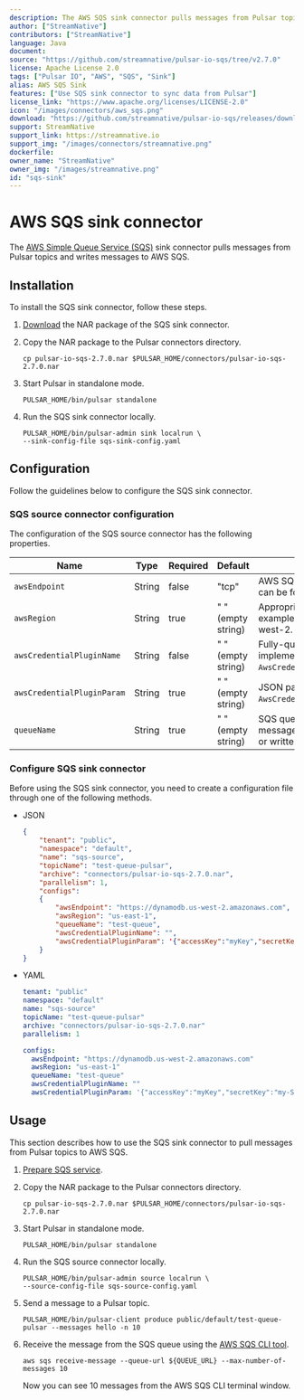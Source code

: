 ```yaml
---
description: The AWS SQS sink connector pulls messages from Pulsar topics and persists messages to Amazon AWS SQS.
author: ["StreamNative"]
contributors: ["StreamNative"]
language: Java
document: 
source: "https://github.com/streamnative/pulsar-io-sqs/tree/v2.7.0"
license: Apache License 2.0
tags: ["Pulsar IO", "AWS", "SQS", "Sink"]
alias: AWS SQS Sink
features: ["Use SQS sink connector to sync data from Pulsar"]
license_link: "https://www.apache.org/licenses/LICENSE-2.0"
icon: "/images/connectors/aws_sqs.png"
download: "https://github.com/streamnative/pulsar-io-sqs/releases/download/v2.7.0/pulsar-io-sqs-2.7.0.nar"
support: StreamNative
support_link: https://streamnative.io
support_img: "/images/connectors/streamnative.png"
dockerfile:
owner_name: "StreamNative"
owner_img: "/images/streamnative.png"
id: "sqs-sink"
---
```


# AWS SQS sink connector

The [AWS Simple Queue Service (SQS)](https://aws.amazon.com/sqs/?nc1=h_ls) sink connector pulls messages from Pulsar topics and writes messages to AWS SQS.

## Installation

To install the SQS sink connector, follow these steps.

1. [Download](https://github.com/streamnative/pulsar-io-sqs/releases/download/v2.7.0/pulsar-io-sqs-2.7.0.nar) the NAR package of the SQS sink connector.

2. Copy the NAR package to the Pulsar connectors directory.

    ```
    cp pulsar-io-sqs-2.7.0.nar $PULSAR_HOME/connectors/pulsar-io-sqs-2.7.0.nar
    ```

3. Start Pulsar in standalone mode.

    ```
    PULSAR_HOME/bin/pulsar standalone
    ```

4. Run the SQS sink connector locally.

    ```
    PULSAR_HOME/bin/pulsar-admin sink localrun \
    --sink-config-file sqs-sink-config.yaml
    ```

## Configuration

Follow the guidelines below to configure the SQS sink connector.

### SQS source connector configuration

The configuration of the SQS source connector has the following properties.

| Name | Type|Required | Default | Description
|------|----------|----------|---------|-------------|
| `awsEndpoint` |String| false | "tcp" | AWS SQS end-point URL. It can be found at [here](https://docs.aws.amazon.com/general/latest/gr/rande.html). |
| `awsRegion` | String| true | " " (empty string) | Appropriate AWS region. For example, us-west-1, us-west-2. |
| `awsCredentialPluginName` | String|false | " " (empty string) | Fully-qualified class name of implementation of `AwsCredentialProviderPlugin`. |
| `awsCredentialPluginParam` | String|true | " " (empty string) | JSON parameter to initialize `AwsCredentialsProviderPlugin`. |
| `queueName` | String|true | " " (empty string) | SQS queue name that messages should be read from or written to. |

### Configure SQS sink connector

Before using the SQS sink connector, you need to create a configuration file through one of the following methods.

* JSON 

    ```json
    {
        "tenant": "public",
        "namespace": "default",
        "name": "sqs-source",
        "topicName": "test-queue-pulsar",
        "archive": "connectors/pulsar-io-sqs-2.7.0.nar",
        "parallelism": 1,
        "configs":
        {
            "awsEndpoint": "https://dynamodb.us-west-2.amazonaws.com",
            "awsRegion": "us-east-1",
            "queueName": "test-queue",
            "awsCredentialPluginName": "",
            "awsCredentialPluginParam": '{"accessKey":"myKey","secretKey":"my-Secret"}',
        }
    }
    ```

* YAML

    ```yaml
   tenant: "public"
   namespace: "default"
   name: "sqs-source"
   topicName: "test-queue-pulsar"
   archive: "connectors/pulsar-io-sqs-2.7.0.nar"
   parallelism: 1

   configs:
      awsEndpoint: "https://dynamodb.us-west-2.amazonaws.com"
      awsRegion: "us-east-1"
      queueName: "test-queue"
      awsCredentialPluginName: ""
      awsCredentialPluginParam: '{"accessKey":"myKey","secretKey":"my-Secret"}'
    ```

## Usage

This section describes how to use the SQS sink connector to pull messages from Pulsar topics to AWS SQS.

1. [Prepare SQS service](https://aws.amazon.com/sqs/getting-started/).

2. Copy the NAR package to the Pulsar connectors directory.

    ```
    cp pulsar-io-sqs-2.7.0.nar $PULSAR_HOME/connectors/pulsar-io-sqs-2.7.0.nar
    ```

3. Start Pulsar in standalone mode.

    ```
    PULSAR_HOME/bin/pulsar standalone
    ```

4. Run the SQS source connector locally.

    ```
    PULSAR_HOME/bin/pulsar-admin source localrun \
    --source-config-file sqs-source-config.yaml
    ```

5. Send a message to a Pulsar topic.

    ```
    PULSAR_HOME/bin/pulsar-client produce public/default/test-queue-pulsar --messages hello -n 10
    ```

6. Receive the message from the SQS queue using the [AWS SQS CLI tool](https://aws.amazon.com/cli/).

   ```
   aws sqs receive-message --queue-url ${QUEUE_URL} --max-number-of-messages 10
   ```

    Now you can see 10 messages from the AWS SQS CLI terminal window.